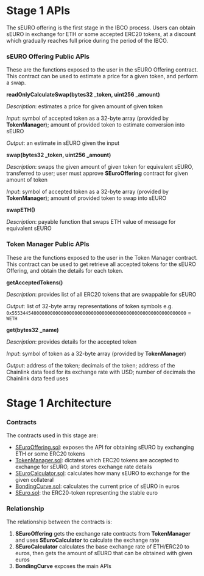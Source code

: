 # Stage 1 APIs

The sEURO offering is the first stage in the IBCO process. Users can obtain sEURO in exchange for ETH or some accepted ERC20 tokens, at a discount which gradually reaches full price during the period of the IBCO.

### sEURO Offering Public APIs

These are the functions exposed to the user in the sEURO Offering contract. This contract can be used to estimate a price for a given token, and perform a swap.

**readOnlyCalculateSwap(bytes32 _token, uint256 _amount)**

*Description*: estimates a price for given amount of given token

*Input*: symbol of accepted token as a 32-byte array (provided by **TokenManager**); amount of provided token to estimate conversion into sEURO

*Output*: an estimate in sEURO given the input

**swap(bytes32 _token, uint256 _amount)**

*Description*: swaps the given amount of given token for equivalent sEURO, transferred to user; user must approve **SEuroOffering** contract for given amount of token

*Input*: symbol of accepted token as a 32-byte array (provided by **TokenManager**); amount of provided token to swap into sEURO

**swapETH()**

*Description*: payable function that swaps ETH value of message for equivalent sEURO

### Token Manager Public APIs

These are the functions exposed to the user in the Token Manager contract. This contract can be used to get retrieve all accepted tokens for the sEURO Offering, and obtain the details for each token.

**getAcceptedTokens()**

*Description*: provides list of all ERC20 tokens that are swappable for sEURO

*Output*: list of 32-byte array representations of token symbols e.g. `0x5553445400000000000000000000000000000000000000000000000000000000` = `WETH`

**get(bytes32 _name)**

*Description*: provides details for the accepted token

*Input*: symbol of token as a 32-byte array (provided by **TokenManager**)

*Output*: address of the token; decimals of the token; address of the Chainlink data feed for its exchange rate with USD; number of decimals the Chainlink data feed uses


# Stage 1 Architecture

### Contracts
The contracts used in this stage are:

- [SEuroOffering.sol](../../contracts/SEuroOffering.sol): exposes the API for obtaining sEURO by exchanging ETH or some ERC20 tokens
- [TokenManager.sol](../../contracts/TokenManager.sol): dictates which ERC20 tokens are accepted to exchange for sEURO, and stores exchange rate details
- [SEuroCalculator.sol](../../contracts/SEuroCalculator.sol): calculates how many sEURO to exchange for the given collateral
- [BondingCurve.sol](../../contracts/BondingCurve.sol): calculates the current price of sEURO in euros
- [SEuro.sol](../../contracts/SEuro.sol): the ERC20-token representing the stable euro

### Relationship
The relationship between the contracts is:
1. **SEuroOffering** gets the exchange rate contracts from **TokenManager** and uses **SEuroCalculator** to calculate the exchange rate
2. **SEuroCalculator** calculates the base exchange rate of ETH/ERC20 to euros, then gets the amount of sEURO that can be obtained with given euros
3. **BondingCurve** exposes the main APIs
